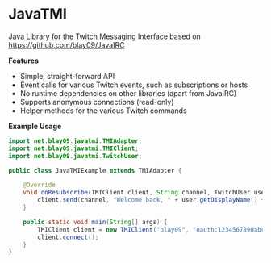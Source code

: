 # JavaTMI
Java Library for the Twitch Messaging Interface based on https://github.com/blay09/JavaIRC

**Features**
* Simple, straight-forward API
* Event calls for various Twitch events, such as subscriptions or hosts
* No runtime dependencies on other libraries (apart from JavaIRC)
* Supports anonymous connections (read-only)
* Helper methods for the various Twitch commands

**Example Usage**
```java
import net.blay09.javatmi.TMIAdapter;
import net.blay09.javatmi.TMIClient;
import net.blay09.javatmi.TwitchUser;

public class JavaTMIExample extends TMIAdapter {

    @Override
    void onResubscribe(TMIClient client, String channel, TwitchUser user, int months, String message) {
        client.send(channel, "Welcome back, " + user.getDisplayName() + "! Thank you for " + months + " months of support. <3");
    }

    public static void main(String[] args) {
        TMIClient client = new TMIClient("blay09", "oauth:1234567890abcdefghijklmn", Collections.singletonList("#blay09"), new JavaTMIExample());
        client.connect();
    }
}
```